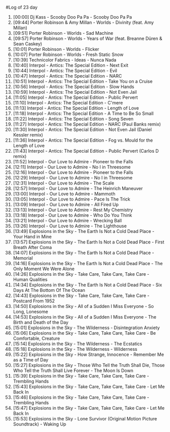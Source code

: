 #Log of 23 day

1. [00:00] Dj Kass - Scooby Doo Pa Pa - Scooby Doo Pa Pa
1. [09:44] Porter Robinson & Amy Millan - Worlds - Divinity (feat. Amy Millan)
1. [09:51] Porter Robinson - Worlds - Sad Machine
1. [09:57] Porter Robinson - Worlds - Years of War (feat. Breanne Düren & Sean Caskey)
1. [10:01] Porter Robinson - Worlds - Flicker
1. [10:07] Porter Robinson - Worlds - Fresh Static Snow
1. [10:39] Technicolor Fabrics - Ideas - Nunca Nada
1. [10:40] Interpol - Antics: The Special Edition - Next Exit
1. [10:44] Interpol - Antics: The Special Edition - Evil
1. [10:47] Interpol - Antics: The Special Edition - NARC
1. [10:51] Interpol - Antics: The Special Edition - Take You on a Cruise
1. [10:56] Interpol - Antics: The Special Edition - Slow Hands
1. [10:59] Interpol - Antics: The Special Edition - Not Even Jail
1. [11:05] Interpol - Antics: The Special Edition - Public Pervert
1. [11:10] Interpol - Antics: The Special Edition - C'mere
1. [11:13] Interpol - Antics: The Special Edition - Length of Love
1. [11:18] Interpol - Antics: The Special Edition - A Time to Be So Small
1. [11:22] Interpol - Antics: The Special Edition - Song Seven
1. [11:27] Interpol - Antics: The Special Edition - NARC (Paul Banks remix)
1. [11:30] Interpol - Antics: The Special Edition - Not Even Jail (Daniel Kessler remix)
1. [11:36] Interpol - Antics: The Special Edition - Fog vs. Mould for the Length of Love
1. [11:43] Interpol - Antics: The Special Edition - Public Pervert (Carlos D remix)
1. [11:52] Interpol - Our Love to Admire - Pioneer to the Falls
1. [12:11] Interpol - Our Love to Admire - No I in Threesome
1. [12:16] Interpol - Our Love to Admire - Pioneer to the Falls
1. [12:29] Interpol - Our Love to Admire - No I in Threesome
1. [12:31] Interpol - Our Love to Admire - The Scale
1. [12:57] Interpol - Our Love to Admire - The Heinrich Maneuver
1. [13:00] Interpol - Our Love to Admire - Mammoth
1. [13:05] Interpol - Our Love to Admire - Pace Is The Trick
1. [13:09] Interpol - Our Love to Admire - All Fired Up
1. [13:13] Interpol - Our Love to Admire - Rest My Chemistry
1. [13:18] Interpol - Our Love to Admire - Who Do You Think
1. [13:21] Interpol - Our Love to Admire - Wrecking Ball
1. [13:26] Interpol - Our Love to Admire - The Lighthouse
1. [13:49] Explosions in the Sky - The Earth Is Not a Cold Dead Place - Your Hand in Mine
1. [13:57] Explosions in the Sky - The Earth Is Not a Cold Dead Place - First Breath After Coma
1. [14:07] Explosions in the Sky - The Earth Is Not a Cold Dead Place - Memorial
1. [14:16] Explosions in the Sky - The Earth Is Not a Cold Dead Place - The Only Moment We Were Alone
1. [14:26] Explosions in the Sky - Take Care, Take Care, Take Care - Human Qualities
1. [14:34] Explosions in the Sky - The Earth Is Not a Cold Dead Place - Six Days At The Bottom Of The Ocean
1. [14:43] Explosions in the Sky - Take Care, Take Care, Take Care - Postcard From 1952
1. [14:50] Explosions in the Sky - All of a Sudden I Miss Everyone - So Long, Lonesome
1. [14:53] Explosions in the Sky - All of a Sudden I Miss Everyone - The Birth and Death of the Day
1. [15:01] Explosions in the Sky - The Wilderness - Disintegration Anxiety
1. [15:06] Explosions in the Sky - Take Care, Take Care, Take Care - Be Comfortable, Creature
1. [15:14] Explosions in the Sky - The Wilderness - The Ecstatics
1. [15:18] Explosions in the Sky - The Wilderness - Wilderness
1. [15:22] Explosions in the Sky - How Strange, Innocence - Remember Me as a Time of Day
1. [15:27] Explosions in the Sky - Those Who Tell the Truth Shall Die, Those Who Tell the Truth Shall Live Forever - The Moon Is Down
1. [15:39] Explosions in the Sky - Take Care, Take Care, Take Care - Trembling Hands
1. [15:43] Explosions in the Sky - Take Care, Take Care, Take Care - Let Me Back In
1. [15:46] Explosions in the Sky - Take Care, Take Care, Take Care - Trembling Hands
1. [15:47] Explosions in the Sky - Take Care, Take Care, Take Care - Let Me Back In
1. [15:53] Explosions in the Sky - Lone Survivor (Original Motion Picture Soundtrack) - Waking Up
